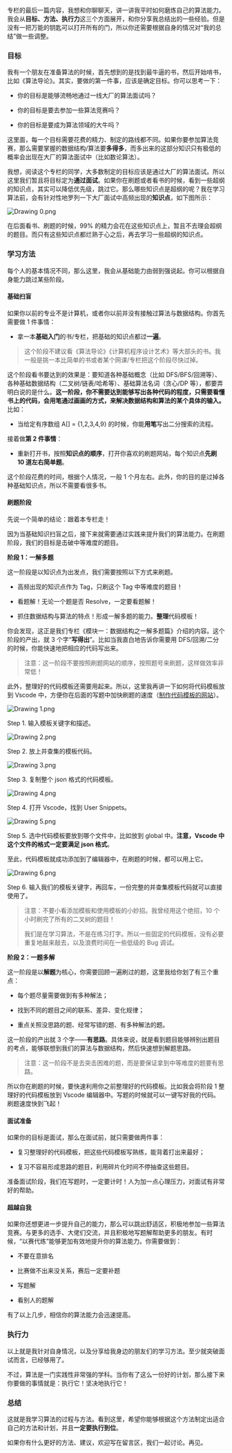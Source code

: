 专栏的最后一篇内容，我想和你聊聊天，讲一讲我平时如何磨炼自己的算法能力。我会从**目标、方法、执行力**这三个方面展开，和你分享我总结出的一些经验。但是没有一把万能的钥匙可以打开所有的门，所以你还需要根据自身的情况对“我的总结”做一些调整。

### 目标

我有一个朋友在准备算法的时候，首先想到的是找到最牛逼的书，然后开始啃书，比如《算法导论》。其实，要做的第一件事，应该是确定目标。你可以思考一下：

- 你的目标是能够流畅地通过一线大厂的算法面试吗？
    
- 你的目标是要去参加一些算法竞赛吗？
    
- 你的目标是要成为算法领域的大牛吗？
    

这里面，每一个目标需要花费的精力、制定的路线都不同。如果你要参加算法竞赛，那么需要掌握的数据结构/算法要**多得多**，而多出来的这部分知识只有极低的概率会出现在大厂的算法面试中（比如数论算法）。

我想，阅读这个专栏的同学，大多数制定的目标应该是通过大厂的算法面试。所以这里我们暂且将目标定为**通过面试**。如果你在刷题或者看书的时候，看到一些超纲的知识点，其实可以降低优先级，跳过它。那么哪些知识点是超纲的呢？我在学习算法前，会有针对性地罗列一下大厂面试中高频出现的**知识点**，如下图所示：

![Drawing 0.png](http://p4ui.toweydoc.tech:20080/images/stydocs/CioPOWCna7yAbR5gAABloprC1Ew727.png)

在后面看书、刷题的时候，99% 的精力会花在这些知识点上，暂且不去理会超纲的题目。而只有这些知识点都烂熟于心之后，再去学习一些超纲的知识点。

### 学习方法

每个人的基本情况不同，那么这里，我会从基础能力由弱到强说起。你可以根据自身能力跳过某些阶段。

#### 基础扫盲

如果你以前的专业不是计算机，或者你以前并没有接触过算法与数据结构。你首先需要做 1 件事情：

- 拿一本**基础入门**的书/专栏，把基础的知识点都过**一遍**。
    

> 这个阶段不建议看《算法导论》《计算机程序设计艺术》等大部头的书。我一般是挑一本比简单的书或者某个网课/专栏把这个阶段尽快过掉。

这个阶段看书要达到的效果是：要知道各种基础概念（比如 DFS/BFS/回溯等）、各种基础数据结构（二叉树/链表/哈希等）、基础算法名词（贪心/DP 等），都要弄明白说的是什么。**这一阶段，你不需要达到能够写出各种代码的程度，只需要看懂书上的代码，会用笔通过画画的方式，来解决数据结构和算法的某个具体的输入。** 比如：

- 当给定有序数组 A\[\] = {1,2,3,4,9} 的时候，你能**用笔**写出二分搜索的流程。
    

接着做**第 2 件事情**：

- 重新打开书，按照**知识点的顺序**，打开你喜欢的刷题网站，每个知识点**先刷 10 道左右简单题**。
    

这个阶段花费的时间，根据个人情况，一般 1 个月左右。此外，你的目的是过掉各种基础知识点，所以不需要看很多书。

#### 刷题阶段

先说一个简单的结论：跟着本专栏走！

因为当基础知识扫盲之后，接下来就需要通过实践来提升我们的算法能力。在刷题阶段，我们的目标是击破中等难度的题目。

**阶段 1：一解多题**

这一阶段是以知识点为出发点，我们需要按照以下方式来刷题。

- 高频出现的知识点作为 Tag，只刷这个 Tag 中等难度的题目！
    
- 看题解！无论一个题是否 Resolve，一定要看题解！
    
- 抓住数据结构与算法的特点！形成一解多题的能力。**整理**代码模板！
    

你会发现，这正是我们专栏《模块一：数据结构之一解多题篇》介绍的内容。这个阶段的产出，就 3 个字“**写得出**”。比如当我直白地告诉你需要用 DFS/回溯/二分的时候，你能快速地把相应的代码写出来。

> 注意：这一阶段不要按照刷题网站的顺序，按照题号来刷题，这样做效率非常低！

此外，整理好的代码模板还需要用起来。所以，这里我再讲一下如何将代码模板放到 Vscode 中，方便你在后面的写题中加快刷题的速度（[制作代码模板的网站](https://snippet-generator.app/?fileGuid=xxQTRXtVcqtHK6j8)）。

![Drawing 1.png](http://p4ui.toweydoc.tech:20080/images/stydocs/CioPOWCna86AIKUTAAKcKMDNif0795.png)

Step 1. 输入模板关键字和描述。

![Drawing 2.png](http://p4ui.toweydoc.tech:20080/images/stydocs/Cgp9HWCna9aAE5V-AAJfqe14csQ341.png)

Step 2. 放上并查集的模板代码。

![Drawing 3.png](http://p4ui.toweydoc.tech:20080/images/stydocs/CioPOWCna92AOE9BAAX3NcmR8bY969.png)

Step 3. 复制整个 json 格式的代码模板。

![Drawing 4.png](http://p4ui.toweydoc.tech:20080/images/stydocs/CioPOWCna-SAQvgEAATDO0xeDlg700.png)

Step 4. 打开 Vscode，找到 User Snippets。

![Drawing 5.png](http://p4ui.toweydoc.tech:20080/images/stydocs/Cgp9HWCna-mAV2VqAACacHgsh5E729.png)

Step 5. 选中代码模板要放到哪个文件中，比如放到 global 中。**注意，Vscode 中这个文件的格式一定要满足 json 格式**。

至此，代码模板就成功添加到了编辑器中，在刷题的时候，都可以用上它。

![Drawing 6.png](http://p4ui.toweydoc.tech:20080/images/stydocs/CioPOWCna_CAV0LiAAIg8AyGcA4899.png)

Step 6. 输入我们的模板关键字，再回车，一份完整的并查集模板代码就可以直接使用了。

> 注意：不要小看添加模板和使用模板的小妙招。我曾经用这个绝招，10 个小时刷完了所有的二叉树的题目！
> 
> 我们是在学习算法，不是在练习打字。所以一些固定的代码模板，没有必要重复地敲来敲去，以及浪费时间在一些低级的 Bug 调试。

**阶段 2：一题多解**

这一阶段是以**解题**为核心，你需要回顾一遍刷过的题，这里我给你划了有三个重点：

- 每个题尽量需要做到有多种解法；
    
- 找到不同的题目之间的联系、差异、变化规律；
    
- 重点关照没思路的题、经常写错的题、有多种解法的题。
    

这一阶段的产出就 3 个字——**有思路**。具体来说，就是看到题目能够辨别出题目的考点，能够联想到我们的算法与数据结构，然后快速想到解题思路。

> 注意：这一阶段不是去突击困难的题，而是要保证拿到中等难度的题要有思路。

所以你在刷题的时候，要快速利用你之前整理好的代码模板。比如我会将阶段 1 整理好的代码模板放到 Vscode 编辑器中。写题的时候就可以一键写好我的代码。刷题速度快到飞起！

#### 面试准备

如果你的目标是面试，那么在面试前，就只需要做两件事：

- 复习整理好的代码模板，把这些代码模板写熟练，能背着打出来最好；
    
- 复习不容易形成思路的题目，利用碎片化时间不停抽查这些题目。
    

准备面试阶段，我们在写题时，一定要计时！人为加一点心理压力，对面试有非常好的帮助。

#### 超越自我

如果你还想更进一步提升自己的能力，那么可以跳出舒适区，积极地参加一些算法竞赛。与更多的选手、大佬们交流，并且积极地写题解帮助更多的朋友。有时候，“以赛代练”能够更加有效地提升你的算法能力。你需要做到：

- 不要在意排名
    
- 比赛做不出来没关系，赛后一定要补题
    
- 写题解
    
- 看别人的题解
    

有了以上几步，相信你的算法能力会迅速提高。

### 执行力

以上就是我针对自身情况，以及分享给我身边的朋友们的学习方法。至少就突破面试而言，已经够用了。

不过，算法是一门实践性非常强的学科。当你有了这么一份好的计划，那么接下来你要做的事情就是：执行它！坚决地执行它！

### 总结

这就是我学习算法的过程与方法。看到这里，希望你能够根据这个方法制定出适合自己的方法和计划，并且**一定要执行到位**。

如果你有什么更好的方法、建议，欢迎写在留言区，我们一起讨论。再见。